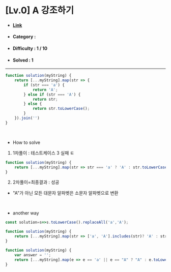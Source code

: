 # [Lv.0] A 강조하기 
* #### [Link](https://school.programmers.co.kr/learn/courses/30/lessons/181874)
* #### Category : 
* #### Difficulty : 1 / 10  
* #### Solved : 1

<hr />

```js
function solution(myString) {
    return [...myString].map(str => {
        if (str === 'a') {
            return 'A';
        } else if (str === 'A') {
            return str;
        } else {
            return str.toLowerCase();
        }
    }).join('')
}
```

<br />

* How to solve
1. 1차풀이 : 테스트케이스 3 실패 ㅌ
```js
function solution(myString) {
    return [...myString].map(str => str === 'a' ? 'A' : str.toLowerCase()).join('')
}
```

2. 2차풀이=최종결과 : 성공 
* "A"가 아닌 모든 대문자 알파벳은 소문자 알파벳으로 변환

<br />

* another way
```js
const solution=s=>s.toLowerCase().replaceAll('a','A');
```
```js
function solution(myString) {
    return [...myString].map(str => ['a', 'A'].includes(str)? 'A' : str.toLowerCase()).join('');
}
```
```js
function solution(myString) {
    var answer = '';
    return [...myString].map(e => e == 'a' || e == "A" ? "A" : e.toLowerCase()).join("");
}
```